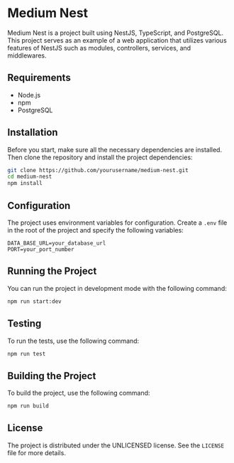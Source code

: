 # Medium Nest

Medium Nest is a project built using NestJS, TypeScript, and PostgreSQL. This project serves as an example of a web application that utilizes various features of NestJS such as modules, controllers, services, and middlewares.

## Requirements

- Node.js
- npm
- PostgreSQL

## Installation

Before you start, make sure all the necessary dependencies are installed. Then clone the repository and install the project dependencies:

```bash
git clone https://github.com/yourusername/medium-nest.git
cd medium-nest
npm install
```

## Configuration

The project uses environment variables for configuration. Create a `.env` file in the root of the project and specify the following variables:

```env
DATA_BASE_URL=your_database_url
PORT=your_port_number
```

## Running the Project

You can run the project in development mode with the following command:

```bash
npm run start:dev
```

## Testing

To run the tests, use the following command:

```bash
npm run test
```

## Building the Project

To build the project, use the following command:

```bash
npm run build
```

## License

The project is distributed under the UNLICENSED license. See the `LICENSE` file for more details.
